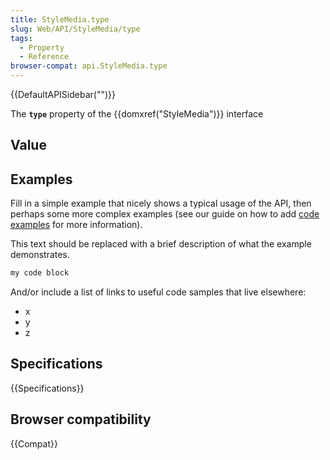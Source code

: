 ```yaml
---
title: StyleMedia.type
slug: Web/API/StyleMedia/type
tags:
  - Property
  - Reference
browser-compat: api.StyleMedia.type
---
```

{{DefaultAPISidebar("")}}

The **`type`** property of the {{domxref("StyleMedia")}} interface 

## Value



## Examples

Fill in a simple example that nicely shows a typical usage of the API, then perhaps some more complex examples (see our guide on how to add [code examples](/en-US/docs/MDN/Contribute/Structures/Code_examples) for more information).

This text should be replaced with a brief description of what the example demonstrates.

```js
my code block
```

And/or include a list of links to useful code samples that live elsewhere:

*   x
*   y
*   z

## Specifications

{{Specifications}}

## Browser compatibility

{{Compat}}


